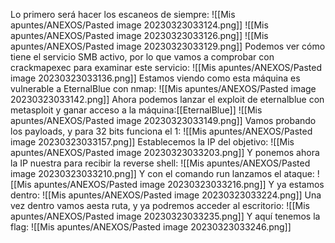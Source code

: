 Lo primero será hacer los escaneos de siempre:
![[Mis apuntes/ANEXOS/Pasted image 20230323033124.png]]
![[Mis apuntes/ANEXOS/Pasted image 20230323033126.png]]
![[Mis apuntes/ANEXOS/Pasted image 20230323033129.png]]
Podemos ver cómo tiene el servicio SMB activo, por lo que vamos a comprobar con crackmapexec
para examinar este servicio:
![[Mis apuntes/ANEXOS/Pasted image 20230323033136.png]]
Estamos viendo como esta máquina es vulnerable a EternalBlue con nmap:
![[Mis apuntes/ANEXOS/Pasted image 20230323033142.png]]
Ahora podemos lanzar el exploit de eternalblue con metasploit y ganar acceso a la máquina:[[EternalBlue]]
![[Mis apuntes/ANEXOS/Pasted image 20230323033149.png]]
Vamos probando los payloads, y para 32 bits funciona el 1:
![[Mis apuntes/ANEXOS/Pasted image 20230323033157.png]]
Establecemos la IP del objetivo:
![[Mis apuntes/ANEXOS/Pasted image 20230323033203.png]]
Y ponemos ahora la IP nuestra para recibir la reverse shell:
![[Mis apuntes/ANEXOS/Pasted image 20230323033210.png]]
Y con el comando run lanzamos el ataque:
![[Mis apuntes/ANEXOS/Pasted image 20230323033216.png]]
Y ya estamos dentro:
![[Mis apuntes/ANEXOS/Pasted image 20230323033224.png]]
Una vez dentro vamos aesta ruta, y ya podremos acceder al escritorio:
![[Mis apuntes/ANEXOS/Pasted image 20230323033235.png]]
Y aquí tenemos la flag:
![[Mis apuntes/ANEXOS/Pasted image 20230323033246.png]]